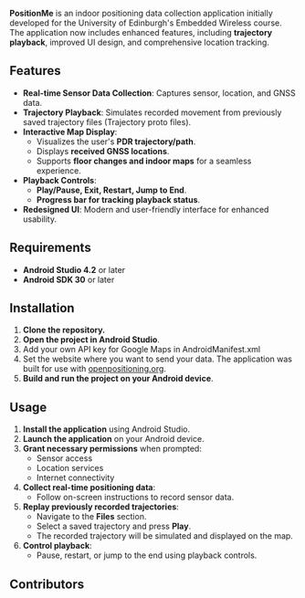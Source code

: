 **PositionMe** is an indoor positioning data collection application initially developed for the University of Edinburgh's Embedded Wireless course. The application now includes enhanced features, including **trajectory playback**, improved UI design, and comprehensive location tracking.

## Features

- **Real-time Sensor Data Collection**: Captures sensor, location, and GNSS data.
- **Trajectory Playback**: Simulates recorded movement from previously saved trajectory files (Trajectory proto files).
- **Interactive Map Display**:
    - Visualizes the user's **PDR trajectory/path**.
    - Displays **received GNSS locations**.
    - Supports **floor changes and indoor maps** for a seamless experience.
- **Playback Controls**:
    - **Play/Pause, Exit, Restart, Jump to End**.
    - **Progress bar for tracking playback status**.
- **Redesigned UI**: Modern and user-friendly interface for enhanced usability.

## Requirements

- **Android Studio 4.2** or later
- **Android SDK 30** or later

## Installation

1. **Clone the repository.**
2. **Open the project in Android Studio**.
3. Add your own API key for Google Maps in AndroidManifest.xml
4. Set the website where you want to send your data. The application was built for use with [openpositioning.org](http://openpositioning.org/).
5. **Build and run the project on your Android device**.

## Usage

1. **Install the application** using Android Studio.
2. **Launch the application** on your Android device.
3. **Grant necessary permissions** when prompted:
    - Sensor access
    - Location services
    - Internet connectivity
4. **Collect real-time positioning data**:
    - Follow on-screen instructions to record sensor data.
5. **Replay previously recorded trajectories**:
    - Navigate to the **Files** section.
    - Select a saved trajectory and press **Play**.
    - The recorded trajectory will be simulated and displayed on the map.
6. **Control playback**:
    - Pause, restart, or jump to the end using playback controls.

## Contributors